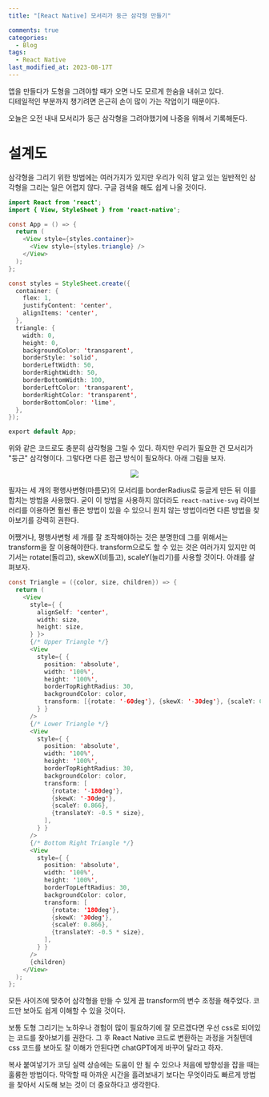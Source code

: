 ```yaml
---
title: "[React Native] 모서리가 둥근 삼각형 만들기"

comments: true
categories:
  - Blog
tags:
  - React Native
last_modified_at: 2023-08-17T
---
```



앱을 만들다가 도형을 그려야할 때가 오면 나도 모르게 한숨을 내쉬고 있다.          
디테일적인 부분까지 챙기려면 은근히 손이 많이 가는 작업이기 때문이다. 

오늘은 오전 내내 모서리가 둥근 삼각형을 그려야했기에 나중을 위해서 기록해둔다.

# 설계도
삼각형을 그리기 위한 방법에는 여러가지가 있지만 우리가 익히 알고 있는 일반적인 삼각형을 그리는 일은 어렵지 않다. 
구글 검색을 해도 쉽게 나올 것이다. 

```java
import React from 'react';
import { View, StyleSheet } from 'react-native';

const App = () => {
  return (
    <View style={styles.container}>
      <View style={styles.triangle} />
    </View>
  );
};

const styles = StyleSheet.create({
  container: {
    flex: 1,
    justifyContent: 'center',
    alignItems: 'center',
  },
  triangle: {
    width: 0,
    height: 0,
    backgroundColor: 'transparent',
    borderStyle: 'solid',
    borderLeftWidth: 50,
    borderRightWidth: 50,
    borderBottomWidth: 100,
    borderLeftColor: 'transparent',
    borderRightColor: 'transparent',
    borderBottomColor: 'lime',
  },
});

export default App;
```

위와 같은 코드로도 충분히 삼각형을 그릴 수 있다. 하지만 우리가 필요한 건 모서리가 "둥근" 삼각형이다.
그렇다면 다른 접근 방식이 필요하다. 아래 그림을 보자.
<p align="center"><img src="https://github.com/froggydisk/froggydisk.github.io/blob/master/assets/img/30th.png?raw=true"/></p>

필자는 세 개의 평행사변형(마름모)의 모서리를 borderRadius로 둥글게 만든 뒤 이를 합치는 방법을 사용했다. 굳이 이 방법을 사용하지 않더라도 `react-native-svg` 라이브러리를 이용하면 훨씬 좋은 방법이 있을 수 있으니 원치 않는 방법이라면 다른 방법을 찾아보기를 강력히 권한다.

어쨌거나, 평행사변형 세 개를 잘 조작해야하는 것은 분명한데 그를 위해서는 transform을 잘 이용해야한다.
transform으로도 할 수 있는 것은 여러가지 있지만 여기서는 rotate(돌리고), skewX(비틀고), scaleY(늘리기)를 사용할 것이다. 
아래를 살펴보자.

```java
const Triangle = ({color, size, children}) => {
  return (
    <View
      style={ {
        alignSelf: 'center',
        width: size,
        height: size,
      } }>
      {/* Upper Triangle */}
      <View
        style={ {
          position: 'absolute',
          width: '100%',
          height: '100%',
          borderTopRightRadius: 30,
          backgroundColor: color,
          transform: [{rotate: '-60deg'}, {skewX: '-30deg'}, {scaleY: 0.866}],
        } }
      />
      {/* Lower Triangle */}
      <View
        style={ {
          position: 'absolute',
          width: '100%',
          height: '100%',
          borderTopRightRadius: 30,
          backgroundColor: color,
          transform: [
            {rotate: '-180deg'},
            {skewX: '-30deg'},
            {scaleY: 0.866},
            {translateY: -0.5 * size},
          ],
        } }
      />
      {/* Bottom Right Triangle */}
      <View
        style={ {
          position: 'absolute',
          width: '100%',
          height: '100%',
          borderTopLeftRadius: 30,
          backgroundColor: color,
          transform: [
            {rotate: '180deg'},
            {skewX: '30deg'},
            {scaleY: 0.866},
            {translateY: -0.5 * size},
          ],
        } }
      />
      {children}
    </View>
  );
};
```

모든 사이즈에 맞추어 삼각형을 만들 수 있게 끔 transform의 변수 조정을 해주었다. 코드만 보아도 쉽게 이해할 수 있을 것이다.

보통 도형 그리기는 노하우나 경험이 많이 필요하기에 잘 모르겠다면 우선 css로 되어있는 코드를 찾아보기를 권한다. 그 후 React Native 코드로 변환하는 과정을 거칠텐데 css 코드를 보아도 잘 이해가 안된다면 chatGPT에게 바꾸어 달라고 하자. 

복사 붙여넣기가 코딩 실력 상승에는 도움이 안 될 수 있으나 처음에 방향성을 잡을 때는 훌륭한 방법이다. 막막할 때 아까운 시간을 흘려보내기 보다는 무엇이라도 빠르게 방법을 찾아서 시도해 보는 것이 더 중요하다고 생각한다.
